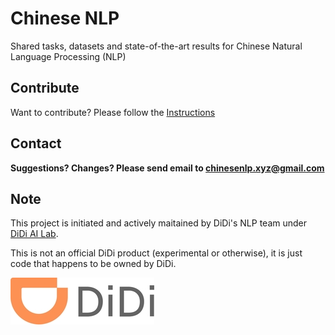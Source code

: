 # Chinese NLP

Shared tasks, datasets and state-of-the-art results for Chinese Natural Language Processing (NLP)

## Contribute

Want to contribute? Please follow the [Instructions](contribute.md)

## Contact

**Suggestions? Changes? Please send email to [chinesenlp.xyz@gmail.com](mailto:chinesenlp.xyz@gmail.com)**

## Note
This project is initiated and actively maitained by DiDi's NLP team under [DiDi AI Lab](https://www.didiglobal.com/science/ailabs).

This is not an official DiDi product (experimental or otherwise), it is just code that happens to be owned by DiDi.

![DiDi Logo](img/didi-logo.jpg)


